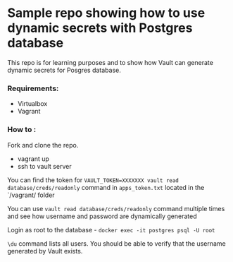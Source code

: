 # Sample repo showing how to use dynamic secrets with Postgres database

This repo is for learning purposes and to show how Vault can generate dynamic secrets for Posgres database.

### Requirements:
- Virtualbox
- Vagrant

### How to :

Fork and clone the repo.

- vagrant up
- ssh to vault server

You can find the token for `VAULT_TOKEN=XXXXXXX vault read database/creds/readonly` command in `apps_token.txt` located in the `/vagrant/ folder

You can use `vault read database/creds/readonly` command multiple times and see how username and password are dynamically generated

Login as root to the database - `docker exec -it postgres psql -U root`

`\du` command lists all users. You should be able to verify that the username generated by Vault exists.
